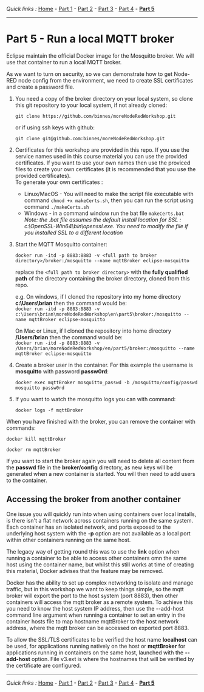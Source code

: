 *Quick links :*
[Home](/README.md) - [Part 1](../../part1/README.md) - [Part 2](../../part2/README.md) - [Part 3](../../part3/README.md) - [Part 4](../../part4/README.md) - [**Part 5**](../../part5/README.md)
***

# Part 5 - Run a local MQTT broker

Eclipse maintain the official Docker image for the Mosquitto broker.  We will use that container to run a local MQTT broker.

As we want to turn on security, so we can demonstrate how to get Node-RED node config from the environment, we need to create SSL certificates and create a password file.

1. You need a copy of the broker directory on your local system, so clone this git repository to your local system, if not already cloned:

    ```git clone https://github.com/binnes/moreNodeRedWorkshop.git```

    or if using ssh keys with github:
  
    ```git clone git@github.com:binnes/moreNodeRedWorkshop.git```

2. Certificates for this workshop are provided in this repo.  If you use the service names used in this course material you can use the provided certificates.  If you want to use your own names then use the proviced files to create your own certificates (it is recommended that you use the provided certificates).  
To generate your own certificates :  
    - Linux/MacOS - You will need to make the script file executable with command `chmod +x makeCerts.sh`, then you can run the script using command `./makeCerts.sh`
    - Windows - in a command window run the bat file `makeCerts.bat`  *Note: the .bat file assumes the default install location for SSL : c:\OpenSSL-Win64\bin\openssl.exe.  You need to modify the file if you installed SSL to a different location*
3. Start the MQTT Mosquitto container:

    ```docker run -itd -p 8883:8883 -v <full path to broker directory>/broker:/mosquitto --name mqttBroker eclipse-mosquitto```

    replace the `<full path to broker directory>` with the **fully qualified path** of the directory containing the broker directory, cloned from this repo.

    e.g. On windows, if I cloned the repository into my home directory **c:\Users\brian** then the command would be:  
    ```docker run -itd -p 8883:8883 -v c:\Users\brian\moreNodeRedWorkshop\en\part5\broker:/mosquitto --name mqttBroker eclipse-mosquitto```

    On Mac or Linux, if I cloned the repository into home directory **/Users/brian** then the command would be:  
    ```docker run -itd -p 8883:8883 -v /Users/brian/moreNodeRedWorkshop/en/part5/broker:/mosquitto --name mqttBroker eclipse-mosquitto```

4. Create a broker user in the container.  For this example the username is **mosquitto** with password **passw0rd**:

    ```docker exec mqttBroker mosquitto_passwd -b /mosquitto/config/passwd mosquitto passw0rd```

5. If you want to watch the mosquitto logs you can with command:

    ```docker logs -f mqttBroker```

When you have finished with the broker, you can remove the container with commands:

```docker kill mqttBroker```

```docker rm mqttBroker```

If you want to start the broker again you will need to delete all content from the **passwd** file in the **broker/config** directory, as new keys will be generated when a new container is started.  You will then need to add users to the container.

## Accessing the broker from another container

One issue you will quickly run into when using containers over local installs, is there isn't a flat network across containers running on the same system.  Each container has an isolated network, and ports exposed to the underlying host system with the **-p** option are not available as a local port within other containers running on the same host.

The legacy way of getting round this was to use the **link** option when running a container to be able to access other containers omn the same host using the container name, but whilst this still works at time of creating this material, Docker advises that the feature may be removed.

Docker has the ability to set up complex networking to isolate and manage traffic, but in this workshop we want to keep things simple, so the mqtt broker will export the port to the host system (port 8883), then other containers will access the mqtt broker as a remote system.  To achieve this you need to know the host system IP address, then use the --add-host command line argument when running a container to set an entry in the container hosts file to map hostname mqttBroker to the host network address, where the mqtt broker can be accessed on exported port 8883.  

To allow the SSL/TLS certificates to be verified the host name **localhost** can be used, for applications running natively on the host or **mqttBroker** for applications running in containers on the same host, launched with the **--add-host** option.  File v3.ext is where the hostnames that will be verified by the certificate are configured.

***
*Quick links :*
[Home](/README.md) - [Part 1](../../part1/README.md) - [Part 2](../../part2/README.md) - [Part 3](../../part3/README.md) - [Part 4](../../part4/README.md) - [**Part 5**](../../part5/README.md)

